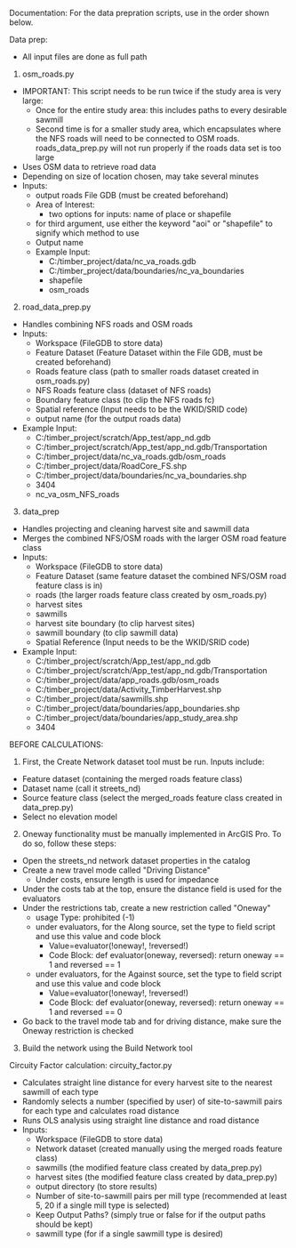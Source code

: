 Documentation:
For the data prepration scripts, use in the order shown below.

Data prep:
- All input files are done as full path
1. osm_roads.py
  - IMPORTANT: This script needs to be run twice if the study area is very large:
    - Once for the entire study area: this includes paths to every desirable sawmill
    - Second time is for a smaller study area, which encapsulates where the NFS roads will
      need to be connected to OSM roads. roads_data_prep.py will not run properly if the roads data set is too large
  - Uses OSM data to retrieve road data
  - Depending on size of location chosen, may take several minutes
  - Inputs:
      - output roads File GDB (must be created beforehand)
      - Area of Interest:
        - two options for inputs: name of place or shapefile
      - for third argument, use either the keyword "aoi" or "shapefile" to signify which method to use
      - Output name
    - Example Input:
      - C:/timber_project/data/nc_va_roads.gdb 
      - C:/timber_project/data/boundaries/nc_va_boundaries
      - shapefile
      - osm_roads

2. road_data_prep.py
  - Handles combining NFS roads and OSM roads
  - Inputs: 
      - Workspace (FileGDB to store data)
      - Feature Dataset (Feature Dataset within the File GDB, must be created beforehand)
      - Roads feature class (path to smaller roads dataset created in osm_roads.py)
      - NFS Roads feature class (dataset of NFS roads)
      - Boundary feature class (to clip the NFS roads fc)
      - Spatial reference (Input needs to be the WKID/SRID code)
      - output name (for the output roads data)
  - Example Input:
      - C:/timber_project/scratch/App_test/app_nd.gdb
      - C:/timber_project/scratch/App_test/app_nd.gdb/Transportation
      - C:/timber_project/data/nc_va_roads.gdb/osm_roads 
      - C:/timber_project/data/RoadCore_FS.shp
      - C:/timber_project/data/boundaries/nc_va_boundaries.shp
      - 3404
      - nc_va_osm_NFS_roads

3. data_prep
  - Handles projecting and cleaning harvest site and sawmill data
  - Merges the combined NFS/OSM roads with the larger OSM road feature class
  - Inputs:
    - Workspace (FileGDB to store data)
    - Feature Dataset (same feature dataset the combined NFS/OSM road feature class is in)
    - roads (the larger roads feature class created by osm_roads.py)
    - harvest sites
    - sawmills
    - harvest site boundary (to clip harvest sites)
    - sawmill boundary (to clip sawmill data)
    - Spatial Reference (Input needs to be the WKID/SRID code)
  - Example Input:
    - C:/timber_project/scratch/App_test/app_nd.gdb
    - C:/timber_project/scratch/App_test/app_nd.gdb/Transportation
    - C:/timber_project/data/app_roads.gdb/osm_roads
    - C:/timber_project/data/Activity_TimberHarvest.shp
    - C:/timber_project/data/sawmills.shp
    - C:/timber_project/data/boundaries/app_boundaries.shp
    - C:/timber_project/data/boundaries/app_study_area.shp
    - 3404

BEFORE CALCULATIONS:
1. First, the Create Network dataset tool must be run. Inputs include:
  - Feature dataset (containing the merged roads feature class)
  - Dataset name (call it streets_nd)
  - Source feature class (select the merged_roads feature class created in data_prep.py)
  - Select no elevation model
2. Oneway functionality must be manually implemented in ArcGIS Pro. To do so, follow these steps:
  - Open the streets_nd network dataset properties in the catalog
  - Create a new travel mode called "Driving Distance"
    - Under costs, ensure length is used for impedance
  - Under the costs tab at the top, ensure the distance field is used for the evaluators
  - Under the restrictions tab, create a new restriction called "Oneway"
    - usage Type: prohibited (-1)
    - under evaluators, for the Along source, set the type to field script and use this value and code block
      - Value=evaluator(!oneway!, !reversed!)
      - Code Block:
        def evaluator(oneway, reversed):
          return oneway == 1 and reversed == 1
    - under evaluators, for the Against source, set the type to field script and use this value and code block
      - Value=evaluator(!oneway!, !reversed!)
      - Code Block:
        def evaluator(oneway, reversed):
          return oneway == 1 and reversed == 0
  - Go back to the travel mode tab and for driving distance, make sure the Oneway restriction is checked
3. Build the network using the Build Network tool

Circuity Factor calculation:
circuity_factor.py
  - Calculates straight line distance for every harvest site to the nearest sawmill of each type
  - Randomly selects a number (specified by user) of site-to-sawmill pairs for each type and calculates road distance
  - Runs OLS analysis using straight line distance and road distance
  - Inputs:
    - Workspace (FileGDB to store data)
    - Network dataset (created manually using the merged roads feature class)
    - sawmills (the modified feature class created by data_prep.py)
    - harvest sites (the modified feature class created by data_prep.py)
    - output directory (to store results)
    - Number of site-to-sawmill pairs per mill type (recommended at least 5, 20 if a single mill type is selected)
    - Keep Output Paths? (simply true or false for if the output paths should be kept)
    - sawmill type (for if a single sawmill type is desired)